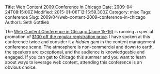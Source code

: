 Title: Web Content 2009 Conference in Chicago
Date: 2009-04-24T08:15:00Z
Modified: 2015-01-06T12:15:59.300Z
Category: misc
Tags: conference
Slug: 2009/04/web-content-2009-conference-in-chicago
Authors: Seth Gottlieb

The [Web Content Conference in Chicago (June 15-16)](http://www.webcontentconferences.com/chicago/2009) is running a special promotion of [$100 off the regular registration price](https://www.gifttool.com/registrar/ShowEventDetails?ID=1208&amp;EID=4681).  I have spoken at this conference twice and consider it a _hidden gem_ in the content management conference scene.  The atmosphere is non-commercial and down to earth, the [speakers](http://www.webcontentconferences.com/chicago/2009/presenters/) are exceptional, and the audience is knowledgeable and engaged.  If you can get to Chicago this summer and you want to learn about ways to leverage web content, attending this conference is an obvious choice.

